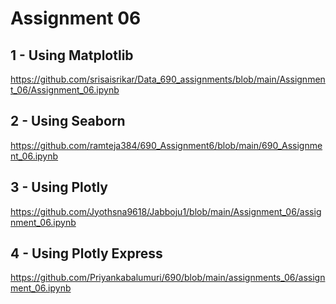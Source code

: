 # Assignment 06

## 1 - Using Matplotlib

https://github.com/srisaisrikar/Data_690_assignments/blob/main/Assignment_06/Assignment_06.ipynb

## 2 - Using Seaborn

https://github.com/ramteja384/690_Assignment6/blob/main/690_Assignment_06.ipynb

## 3 - Using Plotly

https://github.com/Jyothsna9618/Jabboju1/blob/main/Assignment_06/assignment_06.ipynb

## 4 - Using Plotly Express

https://github.com/Priyankabalumuri/690/blob/main/assignments_06/assignment_06.ipynb
